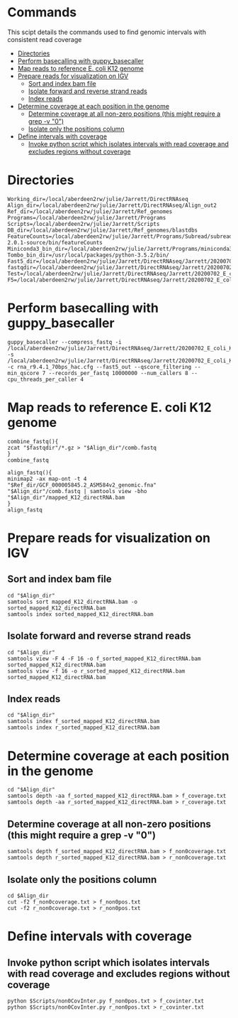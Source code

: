 # Commands
This scipt details the commands used to find genomic intervals with consistent read coverage

<!-- MarkdownTOC autolink="true" -->

- [Directories](#directories)
- [Perform basecalling with guppy_basecaller](#perform-basecalling-with-guppy_basecaller)
- [Map reads to reference E. coli K12 genome](#map-reads-to-reference-e-coli-k12-genome)
- [Prepare reads for visualization on IGV](#prepare-reads-for-visualization-on-igv)
	- [Sort and index bam file](#sort-and-index-bam-file)
	- [Isolate forward and reverse strand reads](#isolate-forward-and-reverse-strand-reads)
	- [Index reads](#index-reads)
- [Determine coverage at each position in the genome](#determine-coverage-at-each-position-in-the-genome)
	- [Determine coverage at all non-zero positions \(this might require a grep -v "0"\)](#determine-coverage-at-all-non-zero-positions-this-might-require-a-grep--v-0)
	- [Isolate only the positions column](#isolate-only-the-positions-column)
- [Define intervals with coverage](#define-intervals-with-coverage)
	- [Invoke python script which isolates intervals with read coverage and excludes regions without coverage](#invoke-python-script-which-isolates-intervals-with-read-coverage-and-excludes-regions-without-coverage)

<!-- /MarkdownTOC -->

# Directories
```{bash, eval = F}
Working_dir=/local/aberdeen2rw/julie/Jarrett/DirectRNAseq
Align_dir=/local/aberdeen2rw/julie/Jarrett/DirectRNAseq/Align_out2
Ref_dir=/local/aberdeen2rw/julie/Jarrett/Ref_genomes
Programs=/local/aberdeen2rw/julie/Jarrett/Programs
Scripts=/local/aberdeen2rw/julie/Jarrett/Scripts
DB_dir=/local/aberdeen2rw/julie/Jarrett/Ref_genomes/blastdbs
FeatureCounts=/local/aberdeen2rw/julie/Jarrett/Programs/Subread/subread-2.0.1-source/bin/featureCounts
Miniconda3_bin_dir=/local/aberdeen2rw/julie/Jarrett/Programs/miniconda3/bin
Tombo_bin_dir=/usr/local/packages/python-3.5.2/bin/
Fast5_dir=/local/aberdeen2rw/julie/Jarrett/DirectRNAseq/Jarrett/20200702_E_coli_K12_direct_totRNA/20200702_E_coli_K12_direct_totRNA/20200702_2003_MN21969_FAN42967_b833baa7/fast5/
fastqdir=/local/aberdeen2rw/julie/Jarrett/DirectRNAseq/Jarrett/20200702_E_coli_K12_direct_totRNA/20200702_E_coli_K12_direct_totRNA/20200702_2003_MN21969_FAN42967_b833baa7/fastq2/pass
Test=/local/aberdeen2rw/julie/Jarrett/DirectRNAseq/Jarrett/20200702_E_coli_K12_direct_totRNA/20200702_E_coli_K12_direct_totRNA/20200702_2003_MN21969_FAN42967_b833baa7/fastq2/Test
F5=/local/aberdeen2rw/julie/Jarrett/DirectRNAseq/Jarrett/20200702_E_coli_K12_direct_totRNA/20200702_E_coli_K12_direct_totRNA/20200702_2003_MN21969_FAN42967_b833baa7/fastq2/Test/Single_Fast5_test/0
```
# Perform basecalling with guppy_basecaller
```{bash, eval = F}
guppy_basecaller --compress_fastq -i /local/aberdeen2rw/julie/Jarrett/DirectRNAseq/Jarrett/20200702_E_coli_K12_direct_totRNA/20200702_E_coli_K12_direct_totRNA/20200702_2003_MN21969_FAN42967_b833baa7/fast5/ -s /local/aberdeen2rw/julie/Jarrett/DirectRNAseq/Jarrett/20200702_E_coli_K12_direct_totRNA/20200702_E_coli_K12_direct_totRNA/20200702_2003_MN21969_FAN42967_b833baa7/fastq2/ -c rna_r9.4.1_70bps_hac.cfg --fast5_out --qscore_filtering --min_qscore 7 --records_per_fastq 10000000 --num_callers 8 --cpu_threads_per_caller 4
```
# Map reads to reference E. coli K12 genome
```{bash, eval = F}
combine_fastq(){
zcat "$fastqdir"/*.gz > "$Align_dir"/comb.fastq
}
combine_fastq

align_fastq(){
minimap2 -ax map-ont -t 4 "$Ref_dir/GCF_000005845.2_ASM584v2_genomic.fna" "$Align_dir"/comb.fastq | samtools view -bho "$Align_dir"/mapped_K12_directRNA.bam
}
align_fastq
```
# Prepare reads for visualization on IGV
## Sort and index bam file 
```{bash, eval = F}
cd "$Align_dir"
samtools sort mapped_K12_directRNA.bam -o sorted_mapped_K12_directRNA.bam
samtools index sorted_mapped_K12_directRNA.bam
```
## Isolate forward and reverse strand reads
```{bash, eval = F}
cd "$Align_dir"
samtools view -F 4 -F 16 -o f_sorted_mapped_K12_directRNA.bam sorted_mapped_K12_directRNA.bam
samtools view -f 16 -o r_sorted_mapped_K12_directRNA.bam sorted_mapped_K12_directRNA.bam
```
## Index reads
```{bash, eval = F}
cd "$Align_dir"
samtools index f_sorted_mapped_K12_directRNA.bam
samtools index r_sorted_mapped_K12_directRNA.bam
```
# Determine coverage at each position in the genome
```{bash, eval = F}
cd "$Align_dir"
samtools depth -aa f_sorted_mapped_K12_directRNA.bam > f_coverage.txt
samtools depth -aa r_sorted_mapped_K12_directRNA.bam > r_coverage.txt
```
## Determine coverage at all non-zero positions (this might require a grep -v "0")
```{bash, eval = F}
samtools depth f_sorted_mapped_K12_directRNA.bam > f_non0coverage.txt
samtools depth r_sorted_mapped_K12_directRNA.bam > r_non0coverage.txt
```
## Isolate only the positions column
```{bash, eval = F}
cd $Align_dir
cut -f2 f_non0coverage.txt > f_non0pos.txt
cut -f2 r_non0coverage.txt > r_non0pos.txt
```
# Define intervals with coverage
## Invoke python script which isolates intervals with read coverage and excludes regions without coverage
```{bash, eval = F}
python $Scripts/non0CovInter.py f_non0pos.txt > f_covinter.txt
python $Scripts/non0CovInter.py r_non0pos.txt > r_covinter.txt
```

